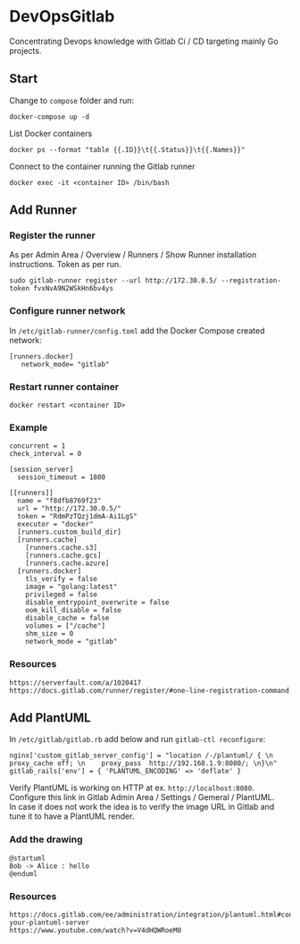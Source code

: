 # DevOpsGitlab
Concentrating Devops knowledge with Gitlab Ci / CD targeting mainly Go projects.

## Start
Change to `compose` folder and run:
```
docker-compose up -d
```
List Docker containers
```
docker ps --format "table {{.ID}}\t{{.Status}}\t{{.Names}}"
```
Connect to the container running the Gitlab runner
```
docker exec -it <container ID> /bin/bash
```
## Add Runner
### Register the runner 
As per Admin Area / Overview / Runners / Show Runner installation instructions. Token as per run.
```
sudo gitlab-runner register --url http://172.30.0.5/ --registration-token fvxNvA9N2WSkHn6bv4ys
```
### Configure runner network
In `/etc/gitlab-runner/config.toml` add the Docker Compose created network:
```
[runners.docker]
   network_mode= "gitlab"
```
### Restart runner container
```
docker restart <container ID>
```
### Example
```
concurrent = 1
check_interval = 0

[session_server]
  session_timeout = 1800

[[runners]]
  name = "f8dfb8769f23"
  url = "http://172.30.0.5/"
  token = "RdmPzTQzj1dmA-Ai1LgS"
  executor = "docker"
  [runners.custom_build_dir]
  [runners.cache]
    [runners.cache.s3]
    [runners.cache.gcs]
    [runners.cache.azure]
  [runners.docker]
    tls_verify = false
    image = "golang:latest"
    privileged = false
    disable_entrypoint_overwrite = false
    oom_kill_disable = false
    disable_cache = false
    volumes = ["/cache"]
    shm_size = 0
    network_mode = "gitlab"
```

### Resources
```
https://serverfault.com/a/1020417
https://docs.gitlab.com/runner/register/#one-line-registration-command
```

## Add PlantUML
In `/etc/gitlab/gitlab.rb` add below and run `gitlab-ctl reconfigure`:
```
nginx['custom_gitlab_server_config'] = "location /-/plantuml/ { \n    proxy_cache off; \n    proxy_pass  http://192.168.1.9:8080/; \n}\n"
gitlab_rails['env'] = { 'PLANTUML_ENCODING' => 'deflate' }
```
Verify PlantUML is working on HTTP at ex. `http://localhost:8080`.<br/>
Configure this link in Gitlab Admin Area / Settings / Gemeral / PlantUML.<br/>
In case it does not work the idea is to verify the image URL in Gitlab and tune it to have a PlantUML render.

### Add the drawing
```plantuml
@startuml
Bob -> Alice : hello
@enduml
```

### Resources
```
https://docs.gitlab.com/ee/administration/integration/plantuml.html#configure-your-plantuml-server
https://www.youtube.com/watch?v=V4dHQWRoeM0
```

